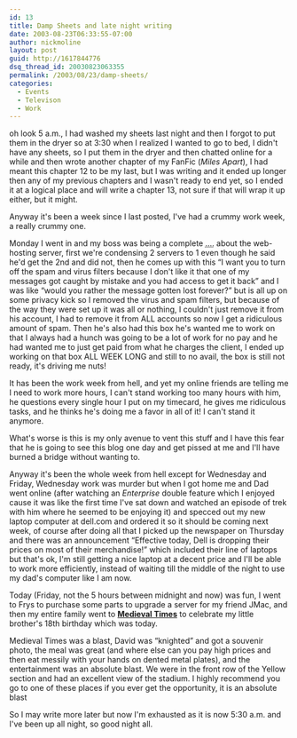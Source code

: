 ```yaml
---
id: 13
title: Damp Sheets and late night writing
date: 2003-08-23T06:33:55-07:00
author: nickmoline
layout: post
guid: http://1617844776
dsq_thread_id: 20030823063355
permalink: /2003/08/23/damp-sheets/
categories:
  - Events
  - Televison
  - Work
---
```

oh look 5 a.m., I had washed my sheets last night and then I forgot to put them in the dryer so at 3:30 when I realized I wanted to go to bed, I didn't have any sheets, so I put them in the dryer and then chatted online for a while and then wrote another chapter of my FanFic (_Miles Apart_), I had meant this chapter 12 to be my last, but I was writing and it ended up longer then any of my previous chapters and I wasn't ready to end yet, so I ended it at a logical place and will write a chapter 13, not sure if that will wrap it up either, but it might.

Anyway it's been a week since I last posted, I've had a crummy work week, a really crummy one.

<!--more-->

Monday I went in and my boss was being a complete <abbr title="ass">....</abbr> about the web-hosting server, first we're condensing 2 servers to 1 even though he said he'd get the 2nd and did not, then he comes up with this &#8220;I want you to turn off the spam and virus filters because I don't like it that one of my messages got caught by mistake and you had access to get it back&#8221; and I was like &#8220;would you rather the message gotten lost forever?&#8221; but is all up on some privacy kick so I removed the virus and spam filters, but because of the way they were set up it was all or nothing, I couldn't just remove it from his account, I had to remove it from ALL accounts so now I get a ridiculous amount of spam. Then he's also had this box he's wanted me to work on that I always had a hunch was going to be a lot of work for no pay and he had wanted me to just get paid from what he charges the client, I ended up working on that box ALL WEEK LONG and still to no avail, the box is still not ready, it's driving me nuts!

It has been the work week from hell, and yet my online friends are telling me I need to work more hours, I can't stand working too many hours with him, he questions every single hour I put on my timecard, he gives me ridiculous tasks, and he thinks he's doing me a favor in all of it! I can't stand it anymore.

What's worse is this is my only avenue to vent this stuff and I have this fear that he is going to see this blog one day and get pissed at me and I'll have burned a bridge without wanting to.

Anyway it's been the whole week from hell except for Wednesday and Friday, Wednesday work was murder but when I got home me and Dad went online (after watching an _Enterprise_ double feature which I enjoyed cause it was like the first time I've sat down and watched an episode of trek with him where he seemed to be enjoying it) and specced out my new laptop computer at dell.com and ordered it so it should be coming next week, of course after doing all that I picked up the newspaper on Thursday and there was an announcement &#8220;Effective today, Dell is dropping their prices on most of their merchandise!&#8221; which included their line of laptops but that's ok, I'm still getting a nice laptop at a decent price and I'll be able to work more efficiently, instead of waiting till the middle of the night to use my dad's computer like I am now.

Today (Friday, not the 5 hours between midnight and now) was fun, I went to Frys to purchase some parts to upgrade a server for my friend JMac, and then my entire family went to **[Medieval Times](http://www.medievaltimes.com/)** to celebrate my little brother's 18th birthday which was today.

Medieval Times was a blast, David was &#8220;knighted&#8221; and got a souvenir photo, the meal was great (and where else can you pay high prices and then eat messily with your hands on dented metal plates), and the entertainment was an absolute blast. We were in the front row of the Yellow section and had an excellent view of the stadium. I highly recommend you go to one of these places if you ever get the opportunity, it is an absolute blast

So I may write more later but now I'm exhausted as it is now 5:30 a.m. and I've been up all night, so good night all.
